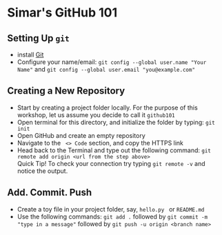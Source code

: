 # Simar's GitHub 101

## Setting Up `git`
- install [Git]([url](https://git-scm.com/))
- Configure your name/email: `git config --global user.name "Your Name"` and `git config --global user.email "you@example.com"`

## Creating a New Repository
- Start by creating a project folder locally. For the purpose of this workshop, let us assume you decide to call it `github101`
- Open terminal for this directory, and initialize the folder by typing: `git init`
- Open GitHub and create an empty repository
- Navigate to the ` <> Code` section, and copy the HTTPS link
- Head back to the Terminal and type out the following command: `git remote add origin <url from the step above>` <br> Quick Tip! To check your connection try typing `git remote -v` and notice the output.

## Add. Commit. Push
- Create a toy file in your project folder, say, `hello.py ` or `README.md`
- Use the following commands: `git add .` followed by   `git commit -m "type in a message"` followed by `git push -u origin <branch name>`
